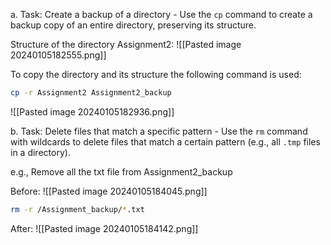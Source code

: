 a. Task: Create a backup of a directory - Use the `cp` command to create a backup copy of an entire directory, preserving its structure.

Structure of the directory Assignment2:
![[Pasted image 20240105182555.png]]

To copy the directory and its structure the following command is used:

```bash
cp -r Assignment2 Assignment2_backup
```

![[Pasted image 20240105182936.png]]

b. Task: Delete files that match a specific pattern - Use the `rm` command with wildcards to delete files that match a certain pattern (e.g., all `.tmp` files in a directory).

e.g., Remove all the txt file from Assignment2_backup

Before:
![[Pasted image 20240105184045.png]]

```bash
rm -r /Assignment_backup/*.txt
```
After:
![[Pasted image 20240105184142.png]]

